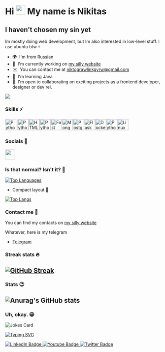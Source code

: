Hi  <img src="https://media.giphy.com/media/hvRJCLFzcasrR4ia7z/giphy.gif" width="30px"/> My name is Nikitas
=====================
I haven't chosen my sin yet
---------------------------
Im mostly doing web development, but Im also interested in low-level stuff. I use ubuntu btw 💀

* 🌍  I'm from Russian
* 🚀  I'm currently working on [my silly website](https://nikitos555xp.github.io/AdminDoshard/)
* ✉️   You can contact me at niktograwlinkgvrw@gmail.com
* 🧠   I'm learning Java
* 🤝    I'm open to collaborating on exciting projects as a frontend developer, designer or dev rel.

![](https://komarev.com/ghpvc/?username=nikitos555xp)

### Skills ⚡️

<p align="left">
<a href="https://www.python.org/" target="_blank" rel="noreferrer"><img src="https://raw.githubusercontent.com/danielcranney/readme-generator/main/public/icons/skills/python-colored.svg" width="36" height="36" alt="Python" /></a>
<a href="https://www.java.com/ru/" target="_blank" rel="noreferrer"><img src="https://raw.githubusercontent.com/danielcranney/readme-generator/main/public/icons/skills/java.svg" width="36" height="36" alt="Python" /></a><a href="https://developer.mozilla.org/en-US/docs/Glossary/HTML5" target="_blank" rel="noreferrer"><img src="https://raw.githubusercontent.com/danielcranney/readme-generator/main/public/icons/skills/html5-colored.svg" width="36" height="36" alt="HTML5" /></a><a href="https://www.javascript.com/" target="_blank" rel="noreferrer"><img src="https://raw.githubusercontent.com/danielcranney/readme-generator/main/public/icons/skills/javascript.svg" width="36" height="36" alt="Python" /></a><a href="https://fastapi.tiangolo.com/" target="_blank" rel="noreferrer"><img src="https://raw.githubusercontent.com/danielcranney/readme-generator/main/public/icons/skills/fastapi-colored.svg" width="36" height="36" alt="Fast API" /></a><a href="https://www.mongodb.com/" target="_blank" rel="noreferrer"><img src="https://raw.githubusercontent.com/danielcranney/readme-generator/main/public/icons/skills/mongodb-colored.svg" width="36" height="36" alt="MongoDB" /></a><a href="https://www.postgresql.org/" target="_blank" rel="noreferrer"><img src="https://raw.githubusercontent.com/danielcranney/readme-generator/main/public/icons/skills/postgresql-colored.svg" width="36" height="36" alt="PostgreSQL" /></a><a href="https://flask.palletsprojects.com/en/2.0.x/" target="_blank" rel="noreferrer"><img src="https://raw.githubusercontent.com/danielcranney/readme-generator/main/public/icons/skills/flask-colored.svg" width="36" height="36" alt="Flask" /></a><a href="https://www.docker.com/" target="_blank" rel="noreferrer"><img src="https://raw.githubusercontent.com/danielcranney/readme-generator/main/public/icons/skills/docker-colored.svg" width="36" height="36" alt="Docker" /></a><a href="https://www.php.net/" target="_blank" rel="noreferrer"><img src="https://raw.githubusercontent.com/danielcranney/readme-generator/main/public/icons/skills/php.svg" width="36" height="36" alt="Python" /></a><a href="https://www.linux.org" target="_blank" rel="noreferrer"><img src="https://raw.githubusercontent.com/danielcranney/readme-generator/main/public/icons/skills/linux-colored.svg" width="36" height="36" alt="Linux" /></a></p>


### Socials 📢
<p align="left"> <a href="https://github.com/Nikitos555xp" target="_blank" rel="noreferrer"> <picture> <source media="(prefers-color-scheme: dark)" srcset="https://raw.githubusercontent.com/danielcranney/readme-generator/main/public/icons/socials/github-dark.svg" /> <source media="(prefers-color-scheme: light)" srcset="https://raw.githubusercontent.com/danielcranney/readme-generator/main/public/icons/socials/github.svg" /> <img src="https://raw.githubusercontent.com/danielcranney/readme-generator/main/public/icons/socials/github.svg" width="32" height="32" /> </picture> </a></p>

###  Is that normal? Isn't it? 🤖

<a href="https://github.com/nikitos555xp" align="left"><img src="https://github-readme-stats.vercel.app/api/top-langs/?username=nikitos555xp&langs_count=10&title_color=64748b&text_color=ffffff&icon_color=0891b2&bg_color=1c1917&hide_border=true&locale=en&custom_title=Top%20%Languages" alt="Top Languages" /></a>

* Compact layout 👾

[![Top Langs](https://github-readme-stats.vercel.app/api/top-langs/?username=nikitos555xp&layout=compact&title_color=64748b&text_color=ffffff&icon_color=0891b2&bg_color=1c1917&hide_border=true&locale=en&)](https://github.com/anuraghazra/github-readme-stats)

### Contact me 📖
You can find my contacts on [my silly website](https://nikitos555xp.github.io/AdminDoshard/)

Whatever, here is my telegram
* [Telegram](https://t.me/NikPyPs555PAP)

### Streak stats 🔥

[![GitHub Streak](https://github-readme-streak-stats.herokuapp.com/?user=nikitos555xp&theme=dark)](https://git.io/streak-stats)
---------------------------

### Stats 😉

![Anurag's GitHub stats](https://github-readme-stats.vercel.app/api?username=nikitos555xp&show_icons=true&theme=dark)
---------------------------

### Uh, okay. 😀

![Jokes Card](https://readme-jokes.vercel.app/api)


[![Typing SVG](https://readme-typing-svg.herokuapp.com?font=Jacquarda+Bastarda+9&pause=1000&color=000000&random=false&width=435&lines=NikPyPs555PAP)](https://git.io/typing-svg)

<div id="badges">
  <a href="your-linkedin-URL">
    <img src="https://img.shields.io/badge/LinkedIn-blue?style=for-the-badge&logo=linkedin&logoColor=white" alt="LinkedIn Badge"/>
  </a>
  <a href="your-youtube-URL">
    <img src="https://img.shields.io/badge/YouTube-red?style=for-the-badge&logo=youtube&logoColor=white" alt="Youtube Badge"/>
  </a>
  <a href="your-twitter-URL">
    <img src="https://img.shields.io/badge/Twitter-blue?style=for-the-badge&logo=twitter&logoColor=white" alt="Twitter Badge"/>
  </a>
</div>
